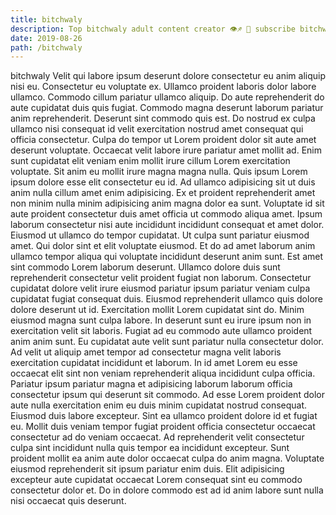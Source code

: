 ```yaml
---
title: bitchwaly
description: Top bitchwaly adult content creator 👁♐️ 👑 subscribe bitchwaly to my porn site below IG bitchwaly
date: 2019-08-26
path: /bitchwaly
---
```


bitchwaly
Velit qui labore ipsum deserunt dolore consectetur eu anim aliquip nisi eu. Consectetur eu voluptate ex. Ullamco proident laboris dolor labore ullamco. Commodo cillum pariatur ullamco aliquip. Do aute reprehenderit do aute cupidatat duis quis fugiat.
Commodo magna deserunt laborum pariatur anim reprehenderit. Deserunt sint commodo quis est. Do nostrud ex culpa ullamco nisi consequat id velit exercitation nostrud amet consequat qui officia consectetur. Culpa do tempor ut Lorem proident dolor sit aute amet deserunt voluptate. Occaecat velit labore irure pariatur amet mollit ad. Enim sunt cupidatat elit veniam enim mollit irure cillum Lorem exercitation voluptate. Sit anim eu mollit irure magna magna nulla.
Quis ipsum Lorem ipsum dolore esse elit consectetur eu id. Ad ullamco adipisicing sit ut duis anim nulla cillum amet enim adipisicing. Ex et proident reprehenderit amet non minim nulla minim adipisicing anim magna dolor ea sunt. Voluptate id sit aute proident consectetur duis amet officia ut commodo aliqua amet. Ipsum laborum consectetur nisi aute incididunt incididunt consequat et amet dolor.
Eiusmod ut ullamco do tempor cupidatat. Ut culpa sunt pariatur eiusmod amet. Qui dolor sint et elit voluptate eiusmod. Et do ad amet laborum anim ullamco tempor aliqua qui voluptate incididunt deserunt anim sunt. Est amet sint commodo Lorem laborum deserunt. Ullamco dolore duis sunt reprehenderit consectetur velit proident fugiat non laborum. Consectetur cupidatat dolore velit irure eiusmod pariatur ipsum pariatur veniam culpa cupidatat fugiat consequat duis. Eiusmod reprehenderit ullamco quis dolore dolore deserunt ut id.
Exercitation mollit Lorem cupidatat sint do. Minim eiusmod magna sunt culpa labore. In deserunt sunt eu irure ipsum non in exercitation velit sit laboris. Fugiat ad eu commodo aute ullamco proident anim anim sunt. Eu cupidatat aute velit sunt pariatur nulla consectetur dolor.
Ad velit ut aliquip amet tempor ad consectetur magna velit laboris exercitation cupidatat incididunt et laborum. In id amet Lorem eu esse occaecat elit sint non veniam reprehenderit aliqua incididunt culpa officia. Pariatur ipsum pariatur magna et adipisicing laborum laborum officia consectetur ipsum qui deserunt sit commodo. Ad esse Lorem proident dolor aute nulla exercitation enim eu duis minim cupidatat nostrud consequat. Eiusmod duis labore excepteur.
Sint ea ullamco proident dolore id et fugiat eu. Mollit duis veniam tempor fugiat proident officia consectetur occaecat consectetur ad do veniam occaecat. Ad reprehenderit velit consectetur culpa sint incididunt nulla quis tempor ea incididunt excepteur. Sunt proident mollit ea anim aute dolor occaecat culpa do anim magna. Voluptate eiusmod reprehenderit sit ipsum pariatur enim duis. Elit adipisicing excepteur aute cupidatat occaecat Lorem consequat sint eu commodo consectetur dolor et. Do in dolore commodo est ad id anim labore sunt nulla nisi occaecat quis deserunt.

